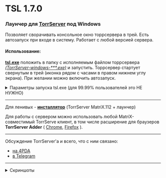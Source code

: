 # TSL 1.7.0  
### Лаунчер для [TorrServer](https://github.com/YouROK/TorrServer) под Windows  
Позволяет сворачивать консольное окно торрсервера в трей. Есть автозапуск при входе в систему. Работает с любой версией сервера.  
#### Использование:  
[**tsl.exe**](../../releases/latest/download/tsl.exe) положить в папку с исполняемым файлом торрсервера _[(TorrServer-windows-\*\*\*.exe)](https://github.com/YouROK/TorrServer/releases)_ и запустить. Торрсервер стартует свернутым в трей (иконка рядом с часами в правом нижнем углу экрана). При желании можно включить автозапуск.   

<details>
<summary>Параметры запуска tsl.exe (для 99.99% пользователей это НЕ НУЖНО)</summary>  
  
#### Параметры командной строки:  
  
  Команда | Если tsl уже запущен | В противном случае
------------ | ------------- | -------------
--close | Закрыть запущенный экземпляр tsl | ничего не делает
--stop | Остановить сервер в запущенном экземпляре tsl | tsl стартует с остановленным сервером
--start | Запуск сервера в запущенном экземпляре tsl | tsl запускается свернутым в трей
--restart | Рестарт сервера в запущенном экземпляре tsl | tsl запускается свернутым в трей
--show | Развернуть окно запущенного экземпляра tsl | tsl запускается с открытым окном
--hide | Свернуть окно запущенного экземпляра tsl в трей | tsl запускается свернутым в трей
--reset | Закрыть запущенный экземпляр tsl и сбросить параметры реестра | Сброс параметров реестра
--web | Открыть в браузере веб-интерфейс TS | tsl запускается свернутым в трей и открывается веб-интерфейс TS
  
#### Параметры реестра (HKEY_CURRENT_USER\Software\TorrServer):  
  
 Параметр | Тип | Дефолтное значение | Описание
------------ | ------------- | ------------- | -------------
WindowX | REG_DWORD | автоцентрирование | X координата окна (если создать этот параметр, он будет запоминаться при выходе)
WindowY | REG_DWORD | автоцентрирование | Y координата окна (если создать этот параметр, он будет запоминаться при выходе)
WindowW | REG_DWORD | 2/3 экрана | Ширина окна (запоминается при выходе)
WindowH | REG_DWORD | 2/3 экрана | Высота окна (запоминается при выходе)
WindowMinW | REG_DWORD | 320 | Минимальная ширина окна
WindowMinH | REG_DWORD | 240 | Минимальная высота окна
WindowMax | REG_DWORD | 0 | Развернуть на весь экран. 0-нет, 1-да (запоминается при выходе)
TextWrapping | REG_DWORD | 0 | Переносить строки в консоли. 0-нет, 1-да
MaxLines | REG_DWORD | 1000 | Строк в кольцевом буфере консоли
ExitWhenClose | REG_DWORD | 0 | Действие при закрытии окна. 0 - свернуть в трей, 1 - выход
OnTSdead | REG_DWORD | 0 | Действие при падении TS. 0 - ничего не делать, 1 - закрыть программу, 2 - развернуть окно программы, 3 - перезапустить TS
OnIconClick | REG_DWORD | 0 | Действие при клике по иконке в трее. 0 - показать/скрыть окно, 1 - открыть веб-интерфейс TS, 2 - рестарт TS
DblIconClick | REG_DWORD | 0 | Какой обрабатывать клик по иконке в трее. 0 - одинарный, 1 - двойной
ConsoleBkColor | REG_DWORD | 0x000000 | hex цвет фона 0xRRGGBB
ConsoleFontColor | REG_DWORD | 0xBBBBBB | hex цвет шрифта 0xRRGGBB
ConsoleFontSize | REG_DWORD | 9 | Размер шрифта
ConsoleFontName | REG_SZ | Lucida Console | Название шрифта
args | REG_SZ |  | Аргументы командной строки TS

</details>

***
Для ленивых - [**инсталлятор**](../../releases/latest/download/TorrServer_MatriX.112_setup.exe) (TorrServer MatriX.112 + лаунчер) 

Для работы с сервером можно использовать любой MatriX-совместимый TorrServe клиент, в том числе расширение для браузеров **TorrServer Adder** ( [Chrome](https://chrome.google.com/webstore/detail/torrserver-adder/ihphookhabmjbgccflngglmidjloeefg?hl=ru), [Firefox](https://addons.mozilla.org/ru/firefox/addon/torrserver-adder/) ).
***
Обсуждение TorrServer'а и всего, что с ним связано:
- [на 4PDA](https://4pda.to/forum/index.php?showtopic=889960)
- [в Telegram](https://t.me/TorrServe)
***
<details>
<summary>Скриншоты</summary>  

![](https://raw.githubusercontent.com/Noperkot/TSL/master/img/screen1.png)  

![](https://raw.githubusercontent.com/Noperkot/TSL/master/img/screen2.png)  
</details>
